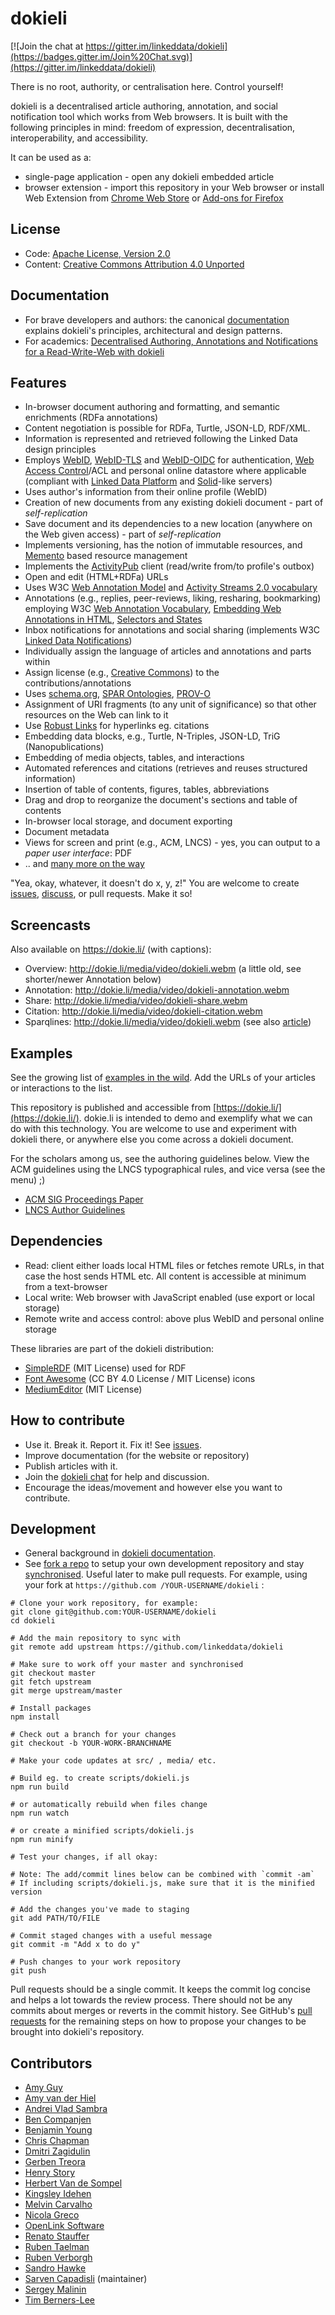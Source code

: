 # dokieli

[![Join the chat at https://gitter.im/linkeddata/dokieli](https://badges.gitter.im/Join%20Chat.svg)](https://gitter.im/linkeddata/dokieli)

There is no root, authority, or centralisation here. Control yourself!

dokieli is a decentralised article authoring, annotation, and social
notification tool which works from Web browsers. It is built with the
following principles in mind: freedom of expression, decentralisation,
interoperability, and accessibility.

It can be used as a:
* single-page application - open any dokieli embedded article
* browser extension - import this repository in your Web browser or install
Web Extension from [Chrome Web Store](https://chrome.google.com/webstore/detail/ddmhaonbhodhgkaljpjlglodncddalid) or [Add-ons for Firefox](https://dokie.li/docs#web-extension)


## License
* Code: [Apache License, Version 2.0](http://www.apache.org/licenses/LICENSE-2.0)
* Content: [Creative Commons Attribution 4.0 Unported](https://creativecommons.org/licenses/by/4.0/)


## Documentation
* For brave developers and authors: the canonical [documentation](https://dokie.li/docs)
explains dokieli's principles, architectural and design patterns.
* For academics: [Decentralised Authoring, Annotations and Notifications for a Read-Write-Web with dokieli](http://csarven.ca/dokieli-rww)


## Features
* In-browser document authoring and formatting, and semantic enrichments (RDFa annotations)
* Content negotiation is possible for RDFa, Turtle, JSON-LD, RDF/XML.
* Information is represented and retrieved following the Linked Data design principles
* Employs [WebID](https://www.w3.org/2005/Incubator/webid/spec/identity/), [WebID-TLS](https://www.w3.org/2005/Incubator/webid/spec/tls/) and [WebID-OIDC](https://github.com/solid/webid-oidc-spec) for authentication, [Web Access Control](https://www.w3.org/wiki/WebAccessControl)/ACL and personal online datastore where applicable (compliant with [Linked Data Platform](http://www.w3.org/TR/ldp/) and [Solid](https://github.com/solid/solid-spec)-like servers)
* Uses author's information from their online profile (WebID)
* Creation of new documents from any existing dokieli document - part of *self-replication*
* Save document and its dependencies to a new location (anywhere on the Web given access) - part of *self-replication*
* Implements versioning, has the notion of immutable resources, and [Memento](https://tools.ietf.org/html/rfc7089) based resource management
* Implements the [ActivityPub](https://www.w3.org/TR/activitypub/) client (read/write from/to profile's outbox)
* Open and edit (HTML+RDFa) URLs
* Uses W3C [Web Annotation Model](https://www.w3.org/TR/annotation-model/) and [Activity Streams 2.0 vocabulary](https://www.w3.org/TR/activitystreams-vocabulary)
* Annotations (e.g., replies, peer-reviews, liking, resharing, bookmarking) employing W3C [Web Annotation Vocabulary](https://www.w3.org/TR/annotation-vocab/), [Embedding Web Annotations in HTML](https://www.w3.org/TR/annotation-html), [Selectors and States](https://www.w3.org/TR/selectors-states/)
* Inbox notifications for annotations and social sharing (implements W3C [Linked Data Notifications](https://www.w3.org/TR/ldn/))
* Individually assign the language of articles and annotations and parts within
* Assign license (e.g., [Creative Commons](https://creativecommons.org/)) to the contributions/annotations
* Uses [schema.org](http://schema.org/), [SPAR Ontologies](http://www.sparontologies.net/), [PROV-O](https://www.w3.org/TR/prov-o/)
* Assignment of URI fragments (to any unit of significance) so that other resources on the Web can link to it
* Use [Robust Links](http://robustlinks.mementoweb.org/) for hyperlinks eg. citations
* Embedding data blocks, e.g., Turtle, N-Triples, JSON-LD, TriG (Nanopublications)
* Embedding of media objects, tables, and interactions
* Automated references and citations (retrieves and reuses structured information)
* Insertion of table of contents, figures, tables, abbreviations
* Drag and drop to reorganize the document's sections and table of contents
* In-browser local storage, and document exporting
* Document metadata
* Views for screen and print (e.g., ACM, LNCS) - yes, you can output to a *paper user interface*: PDF
* .. and [many more on the way](https://github.com/linkeddata/dokieli/issues/)

"Yea, okay, whatever, it doesn't do x, y, z!" You are welcome to create [issues](https://github.com/linkeddata/dokieli/issues/), [discuss](https://gitter.im/linkeddata/dokieli), or pull requests. Make it so!


## Screencasts
Also available on https://dokie.li/ (with captions):

* Overview: http://dokie.li/media/video/dokieli.webm (a little old, see shorter/newer Annotation below)
* Annotation: http://dokie.li/media/video/dokieli-annotation.webm
* Share: http://dokie.li/media/video/dokieli-share.webm
* Citation: http://dokie.li/media/video/dokieli-citation.webm
* Sparqlines: http://dokie.li/media/video/dokieli.webm (see also [article](http://csarven.ca/sparqlines))


## Examples

See the growing list of [examples in the
wild](https://github.com/linkeddata/dokieli/wiki#examples-in-the-wild). Add
the URLs of your articles or interactions to the list.

This repository is published and accessible from
[https://dokie.li/](https://dokie.li/). dokie.li is intended to demo and
exemplify what we can do with this technology. You are welcome to use and
experiment with dokieli there, or anywhere else you come across a dokieli
document.

For the scholars among us, see the authoring guidelines below. View the ACM
guidelines using the LNCS typographical rules, and vice versa (see the menu) ;)
* [ACM SIG Proceedings Paper](https://dokie.li/acm-sigproc-sp)
* [LNCS Author Guidelines](https://dokie.li/lncs-splnproc)


## Dependencies
* Read: client either loads local HTML files or fetches remote URLs, in that case
the host sends HTML etc. All content is accessible at minimum from a text-browser
* Local write: Web browser with JavaScript enabled (use export or local storage)
* Remote write and access control: above plus WebID and personal online storage

These libraries are part of the dokieli distribution:

* [SimpleRDF](https://github.com/nicola/simplerdf) (MIT License) used for RDF
* [Font Awesome](https://github.com/FortAwesome/Font-Awesome) (CC BY 4.0 License / MIT License) icons
* [MediumEditor](https://github.com/yabwe/medium-editor) (MIT License)


## How to contribute
* Use it. Break it. Report it. Fix it! See [issues](https://github.com/linkeddata/dokieli/issues/).
* Improve documentation (for the website or repository)
* Publish articles with it.
* Join the [dokieli chat](https://gitter.im/linkeddata/dokieli) for help and discussion.
* Encourage the ideas/movement and however else you want to contribute.


## Development
* General background in [dokieli documentation](https://dokie.li/docs).
* See [fork a repo](https://help.github.com/articles/fork-a-repo/) to setup
your own development repository and stay
[synchronised](https://help.github.com/articles/syncing-a-fork). Useful later
to make pull requests. For example, using your fork at `https://github.com
/YOUR-USERNAME/dokieli` :

```
# Clone your work repository, for example:
git clone git@github.com:YOUR-USERNAME/dokieli
cd dokieli

# Add the main repository to sync with
git remote add upstream https://github.com/linkeddata/dokieli

# Make sure to work off your master and synchronised
git checkout master
git fetch upstream
git merge upstream/master

# Install packages
npm install

# Check out a branch for your changes
git checkout -b YOUR-WORK-BRANCHNAME

# Make your code updates at src/ , media/ etc.

# Build eg. to create scripts/dokieli.js
npm run build

# or automatically rebuild when files change
npm run watch

# or create a minified scripts/dokieli.js
npm run minify

# Test your changes, if all okay:

# Note: The add/commit lines below can be combined with `commit -am`
# If including scripts/dokieli.js, make sure that it is the minified version

# Add the changes you've made to staging
git add PATH/TO/FILE

# Commit staged changes with a useful message
git commit -m "Add x to do y"

# Push changes to your work repository
git push
```

Pull requests should be a single commit. It keeps the commit log concise and
helps a lot towards the review process. There should not be any commits about
merges or reverts in the commit history. See GitHub's [pull
requests](https://help.github.com/articles/about-pull-requests/) for the
remaining steps on how to propose your changes to be brought into dokieli's
repository.


## Contributors
* [Amy Guy](https://github.com/rhiaro)
* [Amy van der Hiel](https://github.com/amyvdh)
* [Andrei Vlad Sambra](https://github.com/deiu)
* [Ben Companjen](https://github.com/bencomp)
* [Benjamin Young](https://github.com/bigbluehat)
* [Chris Chapman](https://github.com/cdchapman)
* [Dmitri Zagidulin](https://github.com/dmitrizagidulin)
* [Gerben Treora](https://github.com/treora)
* [Henry Story](https://github.com/bblfish)
* [Herbert Van de Sompel](https://github.com/hvdsomp)
* [Kingsley Idehen](https://github.com/kidehen)
* [Melvin Carvalho](https://github.com/melvincarvalho)
* [Nicola Greco](https://github.com/nicola)
* [OpenLink Software](https://github.com/openlink)
* [Renato Stauffer](https://github.com/reni99)
* [Ruben Taelman](https://github.com/rubensworks)
* [Ruben Verborgh](https://github.com/RubenVerborgh)
* [Sandro Hawke](https://github.com/sandhawke)
* [Sarven Capadisli](https://github.com/csarven) (maintainer)
* [Sergey Malinin](https://github.com/smalinin)
* [Tim Berners-Lee](https://github.com/timbl)
